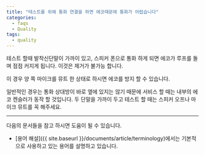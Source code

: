 ```yaml
---
title: "테스트를 위해 통화 연결을 하면 에코때문에 통화가 어렵습니다"
categories:
  - faqs
  - Quality
tags:
  - quality
---
```


테스트 할때 발착신단말이 가까이 있고, 스피커 폰으로 통화 하게 되면 에코가 루프를 돌며 점점 커지게 됩니다. 이것은 제거가 불가능 합니다.


이 경우 양 쪽 마이크를 뮤트 한 상태로 하시면 에코를 방지 할 수 있습니다.


일반적인 경우는 통화 상대방이 바로 옆에 있지는 않기 때문에 서비스 할 때는 내부의 에코 켄슬러가 동작 할 것입니다.
두 단말을 가까이 두고 테스트 할 때는 스피커 오프나 마이크 뮤트를 꼭 해주세요.


----

다음의 문서들을 참고 하시면 도움이 될 수 있습니다.
* [용어 해설]({{ site.baseurl }}/documents/article/terminology)에서는 기본적으로 사용하고 있는 용어를 설명하고 있습니다.

